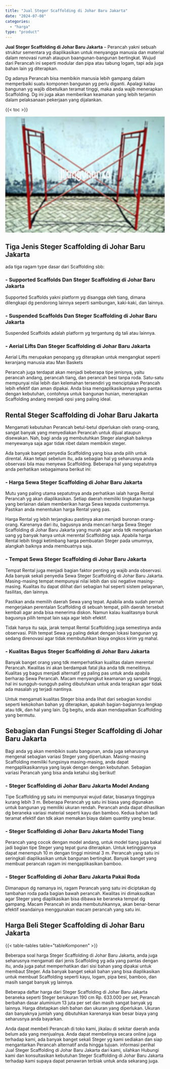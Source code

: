 ```yaml
---
title: "Jual Steger Scaffolding di Johar Baru Jakarta"
date: "2024-07-08"
categories: 
  - "harga"
type: "product"
---
```


**Jual Steger Scaffolding di Johar Baru Jakarta** – Perancah yakni sebuah struktur sementara yg diaplikasikan untuk menyangga manusia dan material dalam renovasi rumah ataupun baangunan-bangunan bertingkat. Wujud dari Perancah ini seperti modular dan pipa atau tabung logam, tapi ada juga bahan lain yg diterapkan.

Dg adanya Perancah bisa membikin manusia lebih gampang dalam memperbaiki suatu komponen bangunan yg perlu diganti. Apalagi kalau bangunan yg wajib dibetulkan teramat tinggi, maka anda wajib menerapkan Scaffolding. Dg ini juga akan memberikan keamanan yang lebih terjamin dalam pelaksanaan pekerjaan yang dijalankan.

{{< toc >}}

![Jual Steger Scaffolding di Johar Baru Jakarta](/images/sewa-scaffolding-steger-01.png)

## Tiga Jenis Steger Scaffolding di Johar Baru Jakarta

ada tiga ragam type dasar dari Scaffolding sbb:

### \- Supported Scaffolds Dan Steger Scaffolding di Johar Baru Jakarta

Supported Scaffolds yakni platform yg disangga oleh tiang, dimana dilengkapi dg pendorong lainnya seperti sambungan, kaki-kaki, dan lainnya.

### \- Suspended Scaffolds Dan Steger Scaffolding di Johar Baru Jakarta

Suspended Scaffolds adalah platform yg tergantung dg tali atau lainnya.

### \- Aerial Lifts Dan Steger Scaffolding di Johar Baru Jakarta

Aerial Lifts merupakan penopang yg diterapkan untuk mengangkat seperti keranjang manusia atau Man Baskets

Perancah juga terdapat akan menjadi beberapa tipe jenisnya, yaitu perancah andang, perancah tiang, dan perancah besi tanpa roda. Satu-satu mempunyai nilai lebih dan kelemahan tersendiri yg menciptakan Perancah lebih efektif dan aman dipakai. Anda bisa mengaplikasikannya yang pantas dengan kebutuhan, contohnya untuk bangunan hunian, menerapkan Scaffolding andang menjadi opsi yang paling ideal.

## Rental Steger Scaffolding di Johar Baru Jakarta

Mengamati kebutuhan Perancah betul-betul diperlukan oleh orang-orang, sangat banyak yang menyediakan Perancah untuk dijual ataupun disewakan. Nah, bagi anda yg membutuhkan Steger alangkah baiknya menyewanya saja agar tidak ribet dalam membikin steger.

Ada banyak banget penyedia Scaffolding yang bisa anda pilih untuk dirental. Akan tetapi sebelum itu, ada sebagian hal yg seharusnya anda observasi bila mau menyewa Scaffolding. Beberapa hal yang sepatutnya anda perhatikan sebagaimana berikut ini:

### \- Harga Sewa Steger Scaffolding di Johar Baru Jakarta

Mutu yang paling utama sepatutnya anda perhatikan ialah harga Rental Perancah yg akan diaplikasikan. Setiap daerah memiliki tingkatan harga yang berlainan dalam memberikan harga Sewa kepada customernya. Pastikan anda menentukan harga Rental yang pas.

Harga Rental yg lebih terjangkau pastinya akan menjadi buronan orang-orang. Karenanya dari itu, bagusnya anda mencari harga Sewa Steger Scaffolding di Johar Baru Jakarta yang murah agar anda tdk mengeluarkan uang yg banyak hanya untuk merental Scaffolding saja. Apabila harga Rental lebih tinggi ketimbang harga pembuatan Steger pada umumnya, alangkah baiknya anda membuatnya saja.

### \- Tempat Sewa Steger Scaffolding di Johar Baru Jakarta

Tempat Rental juga menjadi bagian faktor penting yg wajib anda observasi. Ada banyak sekali penyedia Sewa Steger Scaffolding di Johar Baru Jakarta. Masing-masing tempat mempunyai nilai lebih dan sisi negative masing-masing. Kualitas itu dapat dilihat dari sebagian hal seperti sistem pelayanan, fasilitas, dan lainnya.

Pastikan anda memilih daerah Sewa yang tepat. Apabila anda sudah pernah mengerjakan perentalan Scaffolding di sebuah tempat, pilih daerah tersebut kembali agar anda bisa menerima diskon. Namun kalau kualitasnya buruk bagusnya pilih tempat lain saja agar lebih efektif.

Tidak hanya itu saja, jarak tempat Rental Scaffolding juga semestinya anda observasi. Pilih tempat Sewa yg paling dekat dengan lokasi bangunan yg sedang direnovasi agar tidak membutuhkan biaya ongkos kirim yg mahal.

### \- Kualitas Bagus Steger Scaffolding di Johar Baru Jakarta

Banyak banget orang yang tdk memperhatikan kualitas dalam merental Perancah. Kwalitas ini akan berdampak fatal jika anda tdk menelitinya. Kualitas yg bagus menjadi alternatif yg paling pas untuk anda apabila berharap Sewa Perancah. Macam menyangkut keamanan yg sangat tinggi, hal ini sungguh-sungguh paling dibutuhkan untuk anda terapkan agar tidak ada masalah yg terjadi nantinya.

Untuk mengamati kualitas Steger bisa anda lihat dari sebagian kondisi seperti kekokohan bahan yg diterapkan, apakah bagian-bagiannya lengkap atau tdk, dan hal yang lain. Dg begitu, anda akan mendapatkan Scaffolding yang bermutu.

## Sebagian dan Fungsi Steger Scaffolding di Johar Baru Jakarta

Bagi anda yg akan membikin suatu bangunan, anda juga seharusnya mengenal sebagian variasi Steger yang diperlukan. Masing-masing Scaffolding memiliki fungsinya masing-masing, anda dapat mengaplikasikannya yang layak dengan dengan kebutuhan. Sebagian variasi Perancah yang bisa anda ketahui sbg berikut!

### \- Steger Scaffolding di Johar Baru Jakarta Model Andang

Tipe Scaffolding yg satu ini mempunyai wujud datar, biasanya tingginya kurang lebih 3 m. Beberapa Perancah yg satu ini biasa yang digunakan untuk bangunan yg memiliki ukuran rendah. Perancah anda dapat dihasilkan dg beraneka variasi material seperti kayu dan bamboo. Kedua bahan tadi teramat efektif dan tdk akan memakan biaya dalam quantity yang besar.

### \- Steger Scaffolding di Johar Baru Jakarta Model Tiang

Perancah yang cocok dengan model andang, untuk model tiang juga bakal jadi bagian tipe Steger yang tepat guna diterapkan. Untuk ketinggiannya dapat menempuh 10 m dengan tinggi minimal 3 m. Perancah yang satu ini seringkali diaplikasikan untuk bangunan bertingkat. Banyak banget yang membuat perancah ragam ini mengaplikasikan bamboo.

### \- Steger Scaffolding di Johar Baru Jakarta Pakai Roda

Dimanapun dg namanya ini, ragam Perancah yang satu ini diciptakan dg tambahan roda pada bagian bawah perancah. Kwalitas ini dimaksudkan agar Steger yang diaplikasikan bisa dibawa ke beraneka tempat dg gampang. Macam Perancah ini anda membutuhkannya, akan benar-benar efektif seandainya menggunakan macam perancah yang satu ini.

## Harga Beli Steger Scaffolding di Johar Baru Jakarta

{{< table-tables table="tableKomponen" >}}

Beberapa soal harga Steger Scaffolding di Johar Baru Jakarta, anda juga seharusnya mengamati dari jenis Scaffolding yg ada yang pantas dengan itu, anda juga patut memperhatikan dari sisi bahan yang dipakai untuk membaut Steger. Ada banyak banget sekali bahan yang bisa diaplikasikan untuk membuat Scaffolding seperti kayu, logam, pipa besi, bamboo, dan masih sangat banyak yg lainnya.

Beberapa daftar harga dari Steger Scaffolding di Johar Baru Jakarta beraneka seperti Steger berukuran 190 cm Rp. 633.000 per set, Perancah berbahan dasar aluminium 13 juta per set dan masih sangat banyak yg lainnya. Harga ditetapkan oleh bahan dan ukuran yang diperlukan. Ukuran dan banyaknya jumlah yang dibutuhkan karenanya kian besar biaya yang seharusnya anda bayarkan.

Anda dapat membeli Perancah di toko kami, jikalau di sekitar daerah anda belum ada yang menjualnya. Anda dapat membelinya secara online juga terhadap kami, ada banyak banget sekali Steger yg kami sediakan dan siap mengantarkan Perancah alternatif anda hingga tujuan. informasi perihal Jual Steger Scaffolding di Johar Baru Jakarta dari kami, silahkan Hubungi kami dan konsultasikan kebutuhan Steger Scaffolding di Johar Baru Jakarta terhadap kami supaya dapat penawran terbiak untuk anda sekarang juga.
